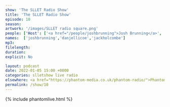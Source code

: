 ```yaml
---
show: 'The SLLET Radio Show'
title: 'The SLLET Radio Show'
episode: 10
season: 
artwork: '/images/SLLET radio square.png'
people: ['Host': ['<a href="/people/joshbrunning">Josh Brunning</a>', '<a href="/people/danjellicoe">Dan Jellicoe</a>'],'Guests':['<a href="/people/danjellicoe">Dan Jellicoe</a>']]
names:  ['joshbrunning','danjellicoe','jackholcombe']
mp3: 
filelength: 
duration: 
explicit: No

layout: podcast
date: 2022-01-05 15:00 +0000
categories: slletshow live radio
elsewhere: <a href="https://phantom-media.co.uk/phantom-radio/">Phantom Media</a>
permalink: /show/10
---
```


{% include phantomlive.html %}
